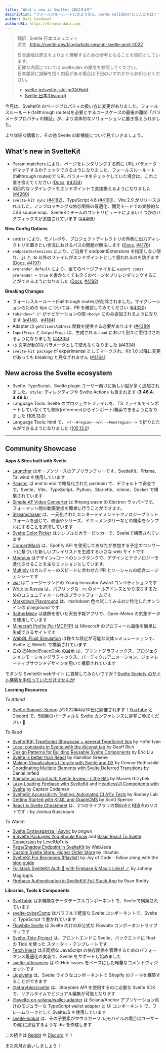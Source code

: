 ```yaml
---
title: "What's new in Svelte: 2022年4月"
description: "フォールスルールートにさようなら、param validatorにこんにちは！"
author: Dani Sandoval
authorURL: https://dreamindani.com
---
```

> 翻訳 : Svelte 日本コミュニティ  
> 原文 : https://svelte.dev/blog/whats-new-in-svelte-april-2022
>
> 日本語版は原文をよりよく理解するための参考となることを目的としています。  
> 正確な内容については svelte.dev の原文を参照してください。  
> 日本語訳に誤解を招く内容がある場合は下記のいずれかからお知らせください。
>
> - [svelte-jp/svelte-site-jp(GitHub)](https://github.com/svelte-jp/svelte-site-jp)
> - [Svelte 日本(Discord)](https://discord.com/invite/YTXq3ZtBbx)

今月は、SvelteKit のページプロパティの扱い方に変更がありました。フォールスルールート(fallthrough routes)を必要とするユースケースの最後の難関「パラメータプロパティの検証」が、より具体的なソリューションに置き換えられました。

より詳細な情報と、その他 Svelte の新機能について見ていきましょう…

## What's new in SvelteKit

- Param matchers により、ページをレンダリングする前に URL パラメータがマッチするかチェックできるようになりました。フォールスルールート(fallthrough routes)で URL パラメータをチェックしていた場合は、これに置き換えてください ([Docs](https://kit.svelte.jp/docs/routing#advanced-routing-matching), [#4334](https://github.com/sveltejs/kit/pull/4334))
- 明示的なリダイレクトをエンドポイントで直接扱えるようになりました ([#4260](https://github.com/sveltejs/kit/pull/4260))
- `svelte-kit sync` ([#4182](https://github.com/sveltejs/kit/pull/4182))、TypeScript 4.6 ([#4190](https://github.com/sveltejs/kit/pull/4190))、Vite 2.9 がリリースされました。ノンブロッキングな依存関係の最適化、開発モードでの実験的な CSS source map、SvelteKit チームのコントリビュートによるいくつかのバグフィックスが追加されています ([#4468](https://github.com/sveltejs/kit/pull/4468))

**New Config Options**

- `outDir` により、モノレポや、プロジェクトディレクトリの外側に出力ディレクトリを置きたい状況におけるパスの問題が解決します ([Docs](https://kit.svelte.jp/docs/configuration#outdir), [#4176](https://github.com/sveltejs/kit/pull/4176))
- `endpointExtensions` により、ご自身で endpointExtensions を指定しない限り、.js と .ts 以外のファイルがエンドポイントとして扱われるのを防ぎます ([Docs](https://kit.svelte.jp/docs/configuration#endpointextensions), [#4197](https://github.com/sveltejs/kit/pull/4197))
- `prerender.default` により、全てのページファイルに `export const prerender = true` を書かなくても全てのページをプリレンダリングすることができるようになりました ([Docs](https://kit.svelte.jp/docs/configuration#prerender), [#4192](https://github.com/sveltejs/kit/pull/4192))

**Breaking Changes**

- フォールスルールート(Fallthrough routes)が削除されました。マイグレーションのための tips については、PR を確認してみてください ([#4330](https://github.com/sveltejs/kit/pull/4330))
- `tabindex="-1"` がナビゲーションの間 `<body>` にのみ追加されるようになります ([#4140](https://github.com/sveltejs/kit/pull/4140)、[#4184](https://github.com/sveltejs/kit/pull/4184))
- Adapter は `getClientAddress` 関数を提供する必要があります ([#4289](https://github.com/sveltejs/kit/pull/4289))
- `InputProps` と `OutputProps` は、生成される `Load` において別々に型付けされるようになりました ([#4305](https://github.com/sveltejs/kit/pull/4305))
- `\$` 文字が動的なパラメータとして使えなくなりました ([#4334](https://github.com/sveltejs/kit/pull/4334))
- `svelte-kit package` が experimental としてマークされ、Kit 1.0 以降に変更があっても breaking と見なされません ([#4164](https://github.com/sveltejs/kit/pull/4164))

## New across the Svelte ecosystem

- Svelte: TypeScript、Svelte plugin ユーザー向けに新しい型が多く追加されました。`style:` ディレクティブや Svelte Actions も含まれます (**3.46.4**、**3.46.5**)
- Language Tools: Svelte のプロジェクトファイルを、TS ファイルでインポートしていなくても参照(reference)からインポート/検索できるようになりました ([105.13.0](https://github.com/sveltejs/language-tools/releases/tag/extensions-105.13.0))
- Language Tools: html で、 `<!--#region-->`/`<!--#endregion-->` で折りたたみができるようになりました ([105.13.0](https://github.com/sveltejs/language-tools/releases/tag/extensions-105.13.0))

---

## Community Showcase

**Apps & Sites built with Svelte**

- [Launcher](https://launcher.team/) はオープンソースのアプリランチャーです。SvelteKit、Prisma、Tailwind を使用しています
- [Paaster](https://paaster.io/) は end to end で暗号化された pastebin で、デフォルトで安全です。Svelte、Vite、TypeScript、Python、Starlette、rclone、Docker で構築されています
- [Simple AF Video Converter](https://github.com/berlyozzy/Simple-AF-Video-Converter) は ffmpeg.wasm の Electron ラッパーです。フォーマット間の動画変換を簡単に行うことができます。
- [Streamchaser](https://github.com/streamchaser/streamchaser) は、一元化されたエンターテイメントテクノロジープラットフォームを通じて、映画やシリーズ、ドキュメンタリーなどの検索をシンプルにすることを追求しています
- [Svelte Color Picker](https://github.com/V-Py/svelte-material-color-picker) はシンプルなカラーピッカーで、Svelteで構築されています
- [ConcertMash](https://github.com/mcmxcdev/ConcertMash) は、Spotify API を使用してあなたが参加する予定のコンサートに基づいた新しいプレイリストを生成する小さな web サイトです
- [Modulus](https://modulus.vision/) はデザイン+コードのシンクタンクで、デザインとテクノロジーを進化させることを主なミッションとしています。
- [Multiply](https://www.multiply.us/) はカルチャーのスピードに合わせた PR とソーシャルの総合エージェンシーです
- [yia!](https://www.yia.co.nz/) はニュージーランドの Young Innovator Award コンペティションです
- [Write to Russia](https://www.writetorussia.org/index) は、パブリックな `.ru` のメールアドレスとやり取りするためのコミュニティメール作成プラットフォームです
- [Markdown Playground](https://github.com/Petros-K/markdown-playground) は、markdown 色々試してみるのに特化したオンラインの playground です 
- [RatherMisty](https://rathermisty.com/) は装飾を省いた天気予報アプリで、Open-Meteo の気象データを使用しています
- [Minecraft Profile Pic (MCPFP)](https://github.com/MauritsWilke/mcpfp) は Minecraft のプロフィール画像を簡単に生成できるサイトです
- [WebGL Fluid Simulation](https://github.com/jpaquim/svelte-webgl-fluid-simulation) は様々な設定が可能な流体シミュレーションで、Svelte と WebGL で構築されています
- [この @NobelPeaceOslo の展示](https://twitter.com/perbyhring/status/1504754949791621120) は、プリントグラフィックス、プロジェクションモーショングラフィックス、パーティクルアニメーション、ジェネレーティブサウンドデザインを用いて構築されています

モダンな SvelteKit webサイト に貢献してみたいですか？[Svelte Society のサイト構築を手伝っていただけませんか](https://github.com/svelte-society/sveltesociety.dev/issues)!

**Learning Resources**

_To Attend_

- [Svelte Summit: Spring](https://www.sveltesummit.com/) が2022年4月30日に開催されます！[YouTube](https://www.sveltesummit.com/) と Discord で、5回目のバーチャルな Svelte カンファレンスに是非ご参加ください 🍾

_To Read_

- [Svelte(Kit) TypeScript Showcase + general TypeScript tips](https://github.com/ivanhofer/sveltekit-typescript-showcase) by Hofer Ivan
- [Local constants in Svelte with the @const tag](https://geoffrich.net/posts/local-constants/) by Geoff Rich
- [Design Patterns for Building Reusable Svelte Components](https://render.com/blog/svelte-design-patterns) by Eric Liu
- [Svelte is better than React](https://labs.hamy.xyz/posts/svelte-is-better-than-react/) by Hamilton Greene
- [Making Visualizations Literally with Svelte and D3](https://www.connorrothschild.com/post/svelte-and-d3) by Connor Rothschild
- [Coordinating Multiple Elements with Svelte Deferred Transitions](https://imfeld.dev/writing/svelte_deferred_transitions) by Daniel Imfeld
- [Animate on scroll with Svelte Inview - Little Bits](https://dev.to/maciekgrzybek/animate-on-scroll-with-svelte-inview-266f) by Maciek Grzybek
- [Lazy-Loading Firebase with SvelteKit](https://www.captaincodeman.com/lazy-loading-firebase-with-sveltekit) and [HeadlessUI Components with Svelte](https://www.captaincodeman.com/headlessui-components-with-svelte) by Captain Codeman
- [SvelteKit Accessibility Testing: Automated CI A11y Tests](https://rodneylab.com/sveltekit-accessibility-testing/) by Rodney Lab
- [Getting Started with KitQL and GraphCMS](https://scottspence.com/posts/getting-started-with-kitql-and-graphcms) by Scott Spence
- [React ⇆ Svelte Cheatsheet](https://dev.to/joshnuss/react-to-svelte-cheatsheet-1a2a) は、2つのライブラリの類似点と相違点のリストです - by Joshua Nussbaum

_To Watch_

- [Svelte Extravaganza | Async](https://www.youtube.com/watch?v=mT4CLVHgtSg) by pngwn
- [6 Svelte Packages You Should Know](https://www.youtube.com/watch?v=y5SrUKcX_Co) and [Basic React To Svelte Conversion](https://www.youtube.com/watch?v=DiSuwLlhOxs) by LevelUpTuts
- [Page/Shadow Endpoint in SvelteKit](https://www.youtube.com/watch?v=j-9D5UDyVOM) by WebJeda
- [Custom Svelte Store: Higher Order Store](https://www.youtube.com/watch?v=p1aPfVyZ1IY) by lihautan
- [SvelteKit For Beginners (Playlist)](https://www.youtube.com/watch?v=bLBHecY4-ak&list=PLA9WiRZ-IS_zXZZyW4qfj0akvOAtk6MFS) by Joy of Code - follow along with the [blog guide](https://joyofcode.xyz/sveltekit-for-beginners)
- [Fullstack SvelteKit Auth 🔐 with Firebase & Magic Links! 🪄](https://www.youtube.com/watch?v=MAHE4iQgh5Q) by Johnny Magrippis
- [Firebase Authentication in SvelteKit! Full Stack App](https://www.youtube.com/watch?v=N6Y3hqhZvNI) by Ryan Boddy

**Libraries, Tools & Components**

- [SvelTable](https://sveltable.io/) は多機能なデータテーブルコンポーネントで、Svelteで構築されています
- [svelte-cyberComp](https://github.com/Cybersteam00/svelte-cyberComp) はパワフルで軽量な Svelte コンポーネントで、Svelte と TypeScript で書かれています
- [Flowbite Svelte](https://github.com/shinokada/flowbite-svelte) は Svelte 向けの非公式な Flowbite コンポーネントライブラリです
- [Svelte-Tide-Project](https://github.com/jbertovic/svelte-tide-project) は、フロントエンドに Svelte、バックエンドに Rust の Tide を使った スターター・テンプレートです
- [Fetch Inject](https://github.com/vhscom/fetch-inject#sveltekit) は非同期な JavaScript の依存関係を管理するためのパフォーマンス最適化の実装で、Svelte をサポートし始めました
- [svelte-utterances](https://github.com/shinokada/svelte-utterances) は GitHub issues をベースにした軽量なコメントウィジェットです
- [Liquivelte](https://github.com/malipetek/liquivelte-vscode) は、Svelte ライクなコンポーネントで Shopify のテーマを構築することができます
- [@storyblok/svelte](https://github.com/storyblok/storyblok-svelte) は、Storyblok API を使用するのに必要な Svelte SDK で、リアルタイムでビジュアル編集が可能となります
- [@svelte-on-solana/wallet-adapter](https://github.com/svelte-on-solana/wallet-adapter) は Solana/Anchor アプリケーション向けのモジュラーな TypeScript wallet adapter と UI コンポーネント で、フレームワークとして SvelteJS を使用しています
- [svelte-lookat](https://www.npmjs.com/package/svelte-lookat) は、その子要素がマウスカーソル(モバイルの場合はユーザーの顔)に追従するような div を作成します

この続きは [Reddit](https://www.reddit.com/r/sveltejs/) や [Discord](https://discord.com/invite/yy75DKs) で！

また来月お会いしましょう！
